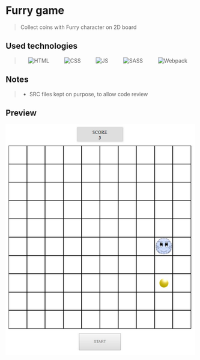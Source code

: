 # Furry game
> Collect coins with Furry character on 2D board

## Used technologies
> <img style="margin: 0 20px" alt="HTML" src="https://seeklogo.com/images/H/html5-logo-EF92D240D7-seeklogo.com.png" width="100"/><img style="margin: 0 20px" alt="CSS" src="https://seeklogo.com/images/C/css3-logo-8724075274-seeklogo.com.png" width="100"/><img style="margin: 0 20px" alt="JS" src="https://seeklogo.com/images/J/java-script-js-logo-ACF4AE5082-seeklogo.com.png" width="100"/><img style="margin: 0 20px" alt="SASS" src="https://seeklogo.com/images/N/node-sass-logo-9CA9095D1A-seeklogo.com.png" width="100"/><img style="margin: 0 20px" alt="Webpack" src="https://seeklogo.com/images/W/webpack-logo-9E66EE203A-seeklogo.com.png" width="100"/>

## Notes
> * SRC files kept on purpose, to allow code review

## Preview
<img src="https://raw.githubusercontent.com/Emzawadzki/FurryGame/master/layout-preview.jpg" alt="Layout preview"/>
